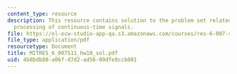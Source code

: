 ```yaml
---
content_type: resource
description: This resource contains solution to the problem set related to discrete-time
  processing of continuous-time signals.
file: https://ol-ocw-studio-app-qa.s3.amazonaws.com/courses/res-6-007-signals-and-systems-spring-2011/4b8bdb80a06fd7d2ad5609dfe8ccb081_MITRES_6_007S11_hw18_sol.pdf
file_type: application/pdf
resourcetype: Document
title: MITRES_6_007S11_hw18_sol.pdf
uid: 4b8bdb80-a06f-d7d2-ad56-09dfe8ccb081
---
```

